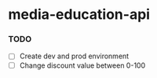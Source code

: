 # media-education-api

### TODO

- [ ] Create dev and prod environment
- [ ] Change discount value between 0-100
